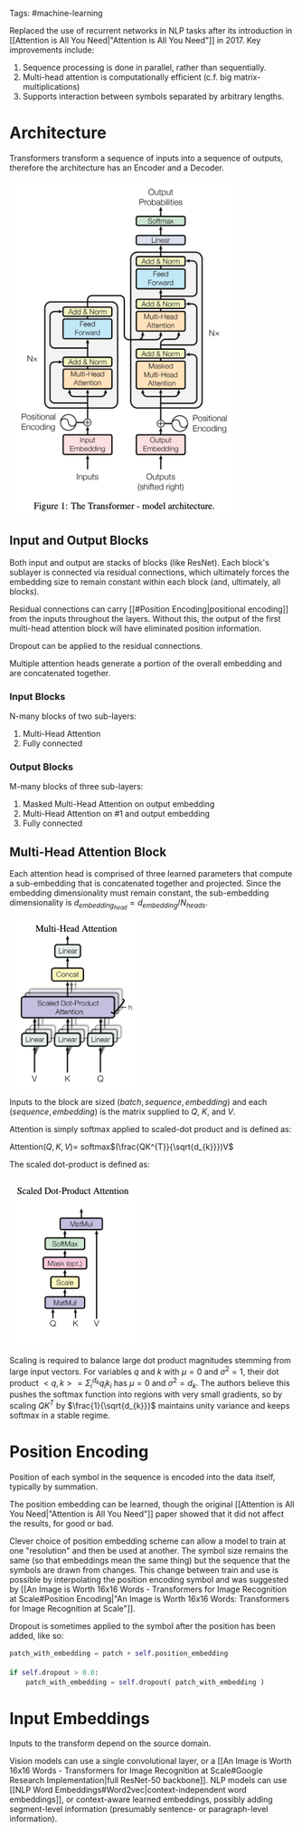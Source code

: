 Tags: #machine-learning 

Replaced the use of recurrent networks in NLP tasks after its introduction in [[Attention is All You Need|"Attention is All You Need"]] in 2017.  Key improvements include:

1. Sequence processing is done in parallel, rather than sequentially.
2. Multi-head attention is computationally efficient (c.f. big matrix-multiplications)
3. Supports interaction between symbols separated by arbitrary lengths.

# Architecture

Transformers transform a sequence of inputs into a sequence of outputs, therefore the architecture has an Encoder and a Decoder.  

![Transformer Model Architecture Diagram - Figure 1](resources/transformer-architecture-diagram.png)

## Input and Output Blocks
Both input and output are stacks of blocks (like ResNet).  Each block's sublayer is connected via residual connections, which ultimately forces the embedding size to remain constant within each block (and, ultimately, all blocks).

Residual connections can carry [[#Position Encoding|positional encoding]] from the inputs throughout the layers.  Without this, the output of the first multi-head attention block will have eliminated position information.

Dropout can be applied to the residual connections.

Multiple attention heads generate a portion of the overall embedding and are concatenated together.

### Input Blocks
N-many blocks of two sub-layers:
1. Multi-Head Attention
2. Fully connected

### Output Blocks
M-many blocks of three sub-layers:
1. Masked Multi-Head Attention on output embedding
2. Multi-Head Attention on #1 and output embedding
3. Fully connected

## Multi-Head Attention Block
Each attention head is comprised of three learned parameters that compute a sub-embedding that is concatenated together and projected.  Since the embedding dimensionality must remain constant, the sub-embedding dimensionality is $d_{embedding_{head}} = d_{embedding} / N_{heads}$.

![Multi-head Attention Diagram](resources/transformer-multi-head-attention-diagram.png)

Inputs to the block are sized $(batch, sequence, embedding)$ and each $(sequence, embedding)$ is the matrix supplied to $Q$, $K$, and $V$.

Attention is simply softmax applied to scaled-dot product and is defined as:

Attention$(Q, K, V)=$ softmax$(\frac{QK^{T}}{\sqrt{d_{k}}})V$

The scaled dot-product is defined as:

![Transformer Scaled Dot-Product](resources/transformer-scaled-dot-product-attention-diagram.png)

Scaling is required to balance large dot product magnitudes stemming from large input vectors.  For variables $q$ and $k$ with $\mu = 0$ and $\sigma^{2} = 1$, their dot product $<q, k>=\Sigma_{i}^{d_{k}} q_{i}k_{i}$ has $\mu = 0$ and $\sigma^{2} = d_{k}$. The authors believe this pushes the softmax function into regions with very small gradients, so by scaling $QK^{T}$ by $\frac{1}{\sqrt{d_{k}}}$ maintains unity variance and keeps softmax in a stable regime.

# Position Encoding
Position of each symbol in the sequence is encoded into the data itself, typically by summation.

The position embedding can be learned, though the original [[Attention is All You Need|"Attention is All You Need"]] paper showed that it did not affect the results, for good or bad.

Clever choice of position embedding scheme can allow a model to train at one "resolution" and then be used at another.  The symbol size remains the same (so that embeddings mean the same thing) but the sequence that the symbols are drawn from changes.  This change between train and use is possible by interpolating the position encoding symbol and was suggested by [[An Image is Worth 16x16 Words - Transformers for Image Recognition at Scale#Position Encoding|"An Image is Worth 16x16 Words: Transformers for Image Recognition at Scale"]].

Dropout is sometimes applied to the symbol after the position has been added, like so:

```python
patch_with_embedding = patch + self.position_embedding

if self.dropout > 0.0:
    patch_with_embedding = self.dropout( patch_with_embedding )
```

# Input Embeddings
Inputs to the transform depend on the source domain.

Vision models can use a single convolutional layer, or a [[An Image is Worth 16x16 Words - Transformers for Image Recognition at Scale#Google Research Implementation|full ResNet-50 backbone]].  NLP models can use [[NLP Word Embeddings#Word2vec|context-independent word embeddings]], or context-aware learned embeddings, possibly adding segment-level information (presumably sentence- or paragraph-level information).